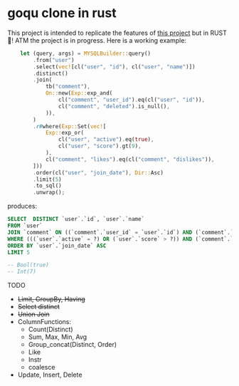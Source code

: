 # goqu clone in rust

This project is intended to replicate the features of [this project](https://doug-martin.github.io/goqu/docs/database.html) but in RUST 🦀! ATM the project is in progress. Here is a working example:

```rust
    let (query, args) = MYSQLBuilder::query()
        .from("user")
        .select(vec![cl("user", "id"), cl("user", "name")])
        .distinct()
        .join(
            tb("comment"),
            On::new(Exp::exp_and(
                cl("comment", "user_id").eq(cl("user", "id")),
                cl("comment", "deleted").is_null(),
            )),
        )
        .r#where(Exp::Set(vec![
            Exp::exp_or(
                cl("user", "active").eq(true),
                cl("user", "score").gt(9),
            ),
            cl("comment", "likes").eq(cl("comment", "dislikes")),
        ]))
        .order(cl("user", "join_date"), Dir::Asc)
        .limit(5)
        .to_sql()
        .unwrap();
```

produces:

```sql
SELECT  DISTINCT `user`.`id`, `user`.`name`
FROM `user`
JOIN `comment` ON ((`comment`.`user_id` = `user`.`id`) AND (`comment`.`deleted` IS NULL))
WHERE (((`user`.`active` = ?) OR (`user`.`score` > ?)) AND (`comment`.`likes` = `comment`.`dislikes`))
ORDER BY `user`.`join_date` ASC
LIMIT 5

-- Bool(true)
-- Int(7)
```

TODO
- ~~Limit, GroupBy, Having~~
- ~~Select distinct~~
- ~~Union Join~~
- ColumnFunctions: 
    - Count(Distinct)
    - Sum, Max, Min, Avg
    - Group_concat(Distinct, Order)
    - Like
    - Instr
    - coalesce
- Update, Insert, Delete